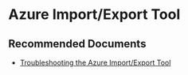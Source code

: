 
<properties
	pageTitle="Issues in WAIE Tool"
	description="Issues in WAIE Tool"
	service="microsoft.importexport.jobs"
	resource=""
	authors="madhurinms"
	ms.author="madhn"
	displayOrder=""
	selfHelpType="generic"
	supportTopicIds="32738680,32738693"
	resourceTags=""
	productPesIds="17082"
	cloudEnvironments="public,fairfax, usnat, ussec"
	articleId="2"
	ownershipId="StorageMediaEdge_ImportExport"
/>

# Azure Import/Export Tool

## **Recommended Documents**

* [Troubleshooting the Azure Import/Export Tool](https://docs.microsoft.com/azure/storage/common/storage-import-export-tool-troubleshooting-v1)<br>
